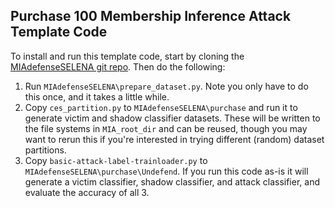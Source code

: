 ## Purchase 100 Membership Inference Attack Template Code

To install and run this template code, start by cloning the [MIAdefenseSELENA git repo](https://github.com/inspire-group/MIAdefenseSELENA.git). Then do the following:

1. Run `MIAdefenseSELENA\prepare_dataset.py`. Note you only have to do this once, and it takes a little while.
2. Copy `ces_partition.py` to `MIAdefenseSELENA\purchase` and run it to generate victim and shadow classifier datasets. These will be written to the file systems in `MIA_root_dir` and can be reused, though you may want to rerun this if you're interested in trying different (random) dataset partitions.
3. Copy `basic-attack-label-trainloader.py` to `MIAdefenseSELENA\purchase\Undefend`. If you run this code as-is it will generate a victim classifier, shadow classifier, and attack classifier, and evaluate the accuracy of all 3. 
